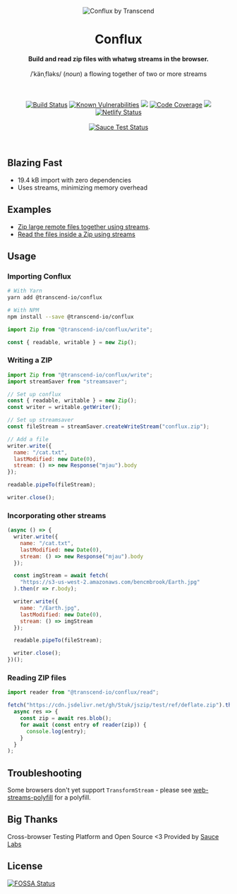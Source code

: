 <p align="center">
  <img alt="Conflux by Transcend" src="https://user-images.githubusercontent.com/7354176/61584253-73ecfb00-aaf9-11e9-91a5-a62e5ba6efc6.png"/>
</p>
<h1 align="center">Conflux</h1>
<p align="center">
  <strong>Build and read zip files with whatwg streams in the browser.</strong>
  <br /><br />
  <span>/ˈkänˌfləks/</span>
  (<i>noun</i>)<span> a flowing together of two or more streams</span><br /><br />
  <br /><br />
  <a href="https://travis-ci.com/transcend-io/conflux"><img src="https://travis-ci.com/transcend-io/conflux.svg?branch=master" alt="Build Status"></a>
  <a href="https://snyk.io//test/github/transcend-io/conflux?targetFile=package.json"><img src="https://snyk.io//test/github/transcend-io/conflux/badge.svg?targetFile=package.json" alt="Known Vulnerabilities"></a>
<a href="https://app.fossa.io/projects/git%2Bgithub.com%2Ftranscend-io%2Fconflux?ref=badge_shield" alt="FOSSA Status"><img src="https://app.fossa.io/api/projects/git%2Bgithub.com%2Ftranscend-io%2Fconflux.svg?type=shield"/></a>
  <a href="https://codecov.io/gh/transcend-io/conflux"><img src="https://codecov.io/gh/transcend-io/conflux/branch/master/graph/badge.svg" alt="Code Coverage"></a>
  <a href="https://codeclimate.com/github/transcend-io/conflux/maintainability"><img src="https://api.codeclimate.com/v1/badges/ec9cfcc2963755b30c0d/maintainability" /></a>
  <a href="https://app.netlify.com/sites/conflux/deploys"><img src="https://api.netlify.com/api/v1/badges/8315091c-798e-4a3e-bdf9-2fd21c7a025e/deploy-status" alt="Netlify Status"></a>
  <br /><br />
  <a href="https://saucelabs.com/u/bencmbrook"><img src="https://saucelabs.com/browser-matrix/bencmbrook.svg?auth=c2b96594999df3d684c9af8d63a0c61e" alt="Sauce Test Status"></a>
</p>
<br />

## Blazing Fast

- 19.4 kB import with zero dependencies
- Uses streams, minimizing memory overhead

## Examples

- [Zip large remote files together using streams](https://conflux.netlify.com/example/pipes2).
- [Read the files inside a Zip using streams](https://conflux.netlify.com/example/reading)

## Usage

### Importing Conflux

```sh
# With Yarn
yarn add @transcend-io/conflux

# With NPM
npm install --save @transcend-io/conflux
```

```js
import Zip from "@transcend-io/conflux/write";

const { readable, writable } = new Zip();
```

### Writing a ZIP

```js
import Zip from "@transcend-io/conflux/write";
import streamSaver from "streamsaver";

// Set up conflux
const { readable, writable } = new Zip();
const writer = writable.getWriter();

// Set up streamsaver
const fileStream = streamSaver.createWriteStream("conflux.zip");

// Add a file
writer.write({
  name: "/cat.txt",
  lastModified: new Date(0),
  stream: () => new Response("mjau").body
});

readable.pipeTo(fileStream);

writer.close();
```

### Incorporating other streams

```js
(async () => {
  writer.write({
    name: "/cat.txt",
    lastModified: new Date(0),
    stream: () => new Response("mjau").body
  });

  const imgStream = await fetch(
    "https://s3-us-west-2.amazonaws.com/bencmbrook/Earth.jpg"
  ).then(r => r.body);

  writer.write({
    name: "/Earth.jpg",
    lastModified: new Date(0),
    stream: () => imgStream
  });

  readable.pipeTo(fileStream);

  writer.close();
})();
```

### Reading ZIP files

```js
import reader from "@transcend-io/conflux/read";

fetch("https://cdn.jsdelivr.net/gh/Stuk/jszip/test/ref/deflate.zip").then(
  async res => {
    const zip = await res.blob();
    for await (const entry of reader(zip)) {
      console.log(entry);
    }
  }
);
```

## Troubleshooting

Some browsers don't yet support `TransformStream` - please see [web-streams-polyfill](https://github.com/MattiasBuelens/web-streams-polyfill#readme) for a polyfill.

## Big Thanks

Cross-browser Testing Platform and Open Source <3 Provided by [Sauce Labs][homepage]

[homepage]: https://saucelabs.com

## License

[![FOSSA Status](https://app.fossa.io/api/projects/git%2Bgithub.com%2Ftranscend-io%2Fconflux.svg?type=large)](https://app.fossa.io/projects/git%2Bgithub.com%2Ftranscend-io%2Fconflux?ref=badge_large)
